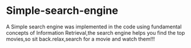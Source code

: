 # Simple-search-engine
A Simple search engine was implemented in the code using fundamental concepts  of Information Retrieval,the search engine helps you find the top movies,so sit back.relax,search for a movie and watch them!!!
